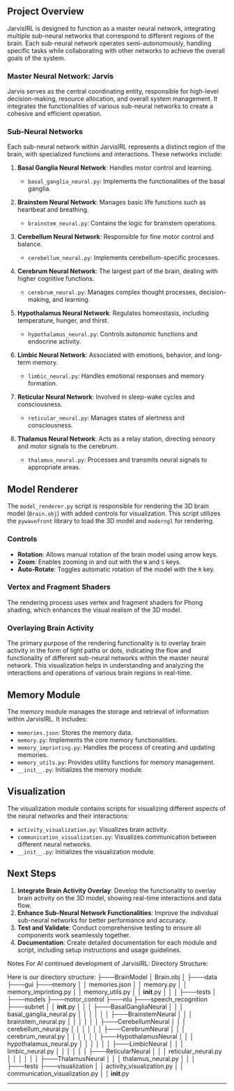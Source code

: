 ## Project Overview

JarvisIRL is designed to function as a master neural network, integrating multiple sub-neural networks that correspond to different regions of the brain. Each sub-neural network operates semi-autonomously, handling specific tasks while collaborating with other networks to achieve the overall goals of the system.

### Master Neural Network: Jarvis
Jarvis serves as the central coordinating entity, responsible for high-level decision-making, resource allocation, and overall system management. It integrates the functionalities of various sub-neural networks to create a cohesive and efficient operation.

### Sub-Neural Networks
Each sub-neural network within JarvisIRL represents a distinct region of the brain, with specialized functions and interactions. These networks include:

1. **Basal Ganglia Neural Network**: Handles motor control and learning.
   - `basal_ganglia_neural.py`: Implements the functionalities of the basal ganglia.

2. **Brainstem Neural Network**: Manages basic life functions such as heartbeat and breathing.
   - `brainstem_neural.py`: Contains the logic for brainstem operations.

3. **Cerebellum Neural Network**: Responsible for fine motor control and balance.
   - `cerebellum_neural.py`: Implements cerebellum-specific processes.

4. **Cerebrum Neural Network**: The largest part of the brain, dealing with higher cognitive functions.
   - `cerebrum_neural.py`: Manages complex thought processes, decision-making, and learning.

5. **Hypothalamus Neural Network**: Regulates homeostasis, including temperature, hunger, and thirst.
   - `hypothalamus_neural.py`: Controls autonomic functions and endocrine activity.

6. **Limbic Neural Network**: Associated with emotions, behavior, and long-term memory.
   - `limbic_neural.py`: Handles emotional responses and memory formation.

7. **Reticular Neural Network**: Involved in sleep-wake cycles and consciousness.
   - `reticular_neural.py`: Manages states of alertness and consciousness.

8. **Thalamus Neural Network**: Acts as a relay station, directing sensory and motor signals to the cerebrum.
   - `thalamus_neural.py`: Processes and transmits neural signals to appropriate areas.

## Model Renderer
The `model_renderer.py` script is responsible for rendering the 3D brain model (`Brain.obj`) with added controls for visualization. This script utilizes the `pywavefront` library to load the 3D model and `moderngl` for rendering.

### Controls
- **Rotation**: Allows manual rotation of the brain model using arrow keys.
- **Zoom**: Enables zooming in and out with the `W` and `S` keys.
- **Auto-Rotate**: Toggles automatic rotation of the model with the `R` key.

### Vertex and Fragment Shaders
The rendering process uses vertex and fragment shaders for Phong shading, which enhances the visual realism of the 3D model.

### Overlaying Brain Activity
The primary purpose of the rendering functionality is to overlay brain activity in the form of light paths or dots, indicating the flow and functionality of different sub-neural networks within the master neural network. This visualization helps in understanding and analyzing the interactions and operations of various brain regions in real-time.

## Memory Module
The memory module manages the storage and retrieval of information within JarvisIRL. It includes:
- `memories.json`: Stores the memory data.
- `memory.py`: Implements the core memory functionalities.
- `memory_imprinting.py`: Handles the process of creating and updating memories.
- `memory_utils.py`: Provides utility functions for memory management.
- `__init__.py`: Initializes the memory module.

## Visualization
The visualization module contains scripts for visualizing different aspects of the neural networks and their interactions:
- `activity_visualization.py`: Visualizes brain activity.
- `communication_visualization.py`: Visualizes communication between different neural networks.
- `__init__.py`: Initializes the visualization module.

## Next Steps
1. **Integrate Brain Activity Overlay**: Develop the functionality to overlay brain activity on the 3D model, showing real-time interactions and data flow.
2. **Enhance Sub-Neural Network Functionalities**: Improve the individual sub-neural networks for better performance and accuracy.
3. **Test and Validate**: Conduct comprehensive testing to ensure all components work seamlessly together.
4. **Documentation**: Create detailed documentation for each module and script, including setup instructions and usage guidelines.


Notes For AI continued development of JarvisIRL: 
Directory Structure:

Here is our directory structure:
    ├───BrainModel
    │       Brain.obj
    │
    ├───data
    ├───gui
    ├───memory
    │   │   memories.json
    │   │   memory.py
    │   │   memory_imprinting.py
    │   │   memory_utils.py
    │   │   __init__.py
    │   │
    │   ├───tests
    │
    ├───models
    ├───motor_control
    ├───nlu
    ├───speech_recognition
    ├───subnet
    │   │   __init__.py
    │   │
    │   ├───BasalGangliaNeural
    │   │   │   basal_ganglia_neural.py
    │   │   │
    │   │
    │   ├───BrainstemNeural
    │   │   │   brainstem_neural.py
    │   │   │
    │   │
    │   ├───CerebellumNeural
    │   │   │   cerebellum_neural.py
    │   │   │
    │   │
    │   ├───CerebrumNeural
    │   │   │   cerebrum_neural.py
    │   │   │
    │   │
    │   ├───HypothalamusNeural
    │   │   │   hypothalamus_neural.py
    │   │   │
    │   │
    │   ├───LimbicNeural
    │   │   │   limbic_neural.py
    │   │   │
    │   │
    │   ├───ReticularNeural
    │   │   │   reticular_neural.py
    │   │   │
    │   │
    │   ├───ThalamusNeural
    │   │   │   thalamus_neural.py
    │   │   │
    ├───tests
    ├───visualization
    │   │   activity_visualization.py
    │   │   communication_visualization.py
    │   │   __init__.py


----------------------------------------------------

